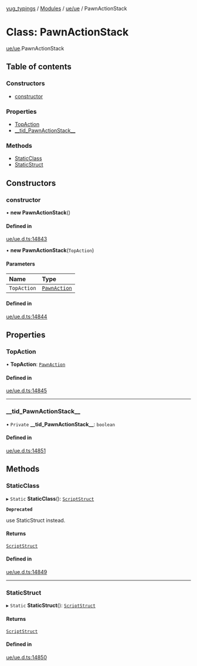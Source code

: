[yug_typings](../README.md) / [Modules](../modules.md) / [ue/ue](../modules/ue_ue.md) / PawnActionStack

# Class: PawnActionStack

[ue/ue](../modules/ue_ue.md).PawnActionStack

## Table of contents

### Constructors

- [constructor](ue_ue.PawnActionStack.md#constructor)

### Properties

- [TopAction](ue_ue.PawnActionStack.md#topaction)
- [\_\_tid\_PawnActionStack\_\_](ue_ue.PawnActionStack.md#__tid_pawnactionstack__)

### Methods

- [StaticClass](ue_ue.PawnActionStack.md#staticclass)
- [StaticStruct](ue_ue.PawnActionStack.md#staticstruct)

## Constructors

### constructor

• **new PawnActionStack**()

#### Defined in

[ue/ue.d.ts:14843](https://github.com/YugMetaverse/yug_typings/blob/b7d9b19/ue/ue.d.ts#L14843)

• **new PawnActionStack**(`TopAction`)

#### Parameters

| Name | Type |
| :------ | :------ |
| `TopAction` | [`PawnAction`](ue_ue.PawnAction.md) |

#### Defined in

[ue/ue.d.ts:14844](https://github.com/YugMetaverse/yug_typings/blob/b7d9b19/ue/ue.d.ts#L14844)

## Properties

### TopAction

• **TopAction**: [`PawnAction`](ue_ue.PawnAction.md)

#### Defined in

[ue/ue.d.ts:14845](https://github.com/YugMetaverse/yug_typings/blob/b7d9b19/ue/ue.d.ts#L14845)

___

### \_\_tid\_PawnActionStack\_\_

• `Private` **\_\_tid\_PawnActionStack\_\_**: `boolean`

#### Defined in

[ue/ue.d.ts:14851](https://github.com/YugMetaverse/yug_typings/blob/b7d9b19/ue/ue.d.ts#L14851)

## Methods

### StaticClass

▸ `Static` **StaticClass**(): [`ScriptStruct`](ue_ue.ScriptStruct.md)

**`Deprecated`**

use StaticStruct instead.

#### Returns

[`ScriptStruct`](ue_ue.ScriptStruct.md)

#### Defined in

[ue/ue.d.ts:14849](https://github.com/YugMetaverse/yug_typings/blob/b7d9b19/ue/ue.d.ts#L14849)

___

### StaticStruct

▸ `Static` **StaticStruct**(): [`ScriptStruct`](ue_ue.ScriptStruct.md)

#### Returns

[`ScriptStruct`](ue_ue.ScriptStruct.md)

#### Defined in

[ue/ue.d.ts:14850](https://github.com/YugMetaverse/yug_typings/blob/b7d9b19/ue/ue.d.ts#L14850)
